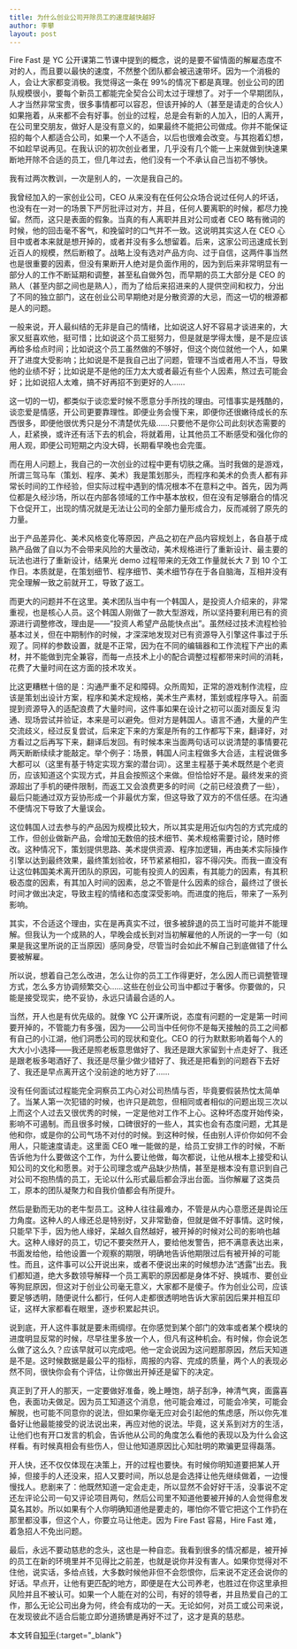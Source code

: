 ```yaml
---  
title: 为什么创业公司开除员工的速度越快越好
author: 李攀  
layout: post  
---  
```

Fire Fast 是 YC 公开课第二节课中提到的概念，说的是要不留情面的解雇态度不对的人，而且要以最快的速度，不然整个团队都会被迅速带坏。因为一个消极的人，会让大家都变消极。我觉得这一条在 99%的情况下都是真理。创业公司的团队规模很小，要每个新员工都能完全契合公司太过于理想了。对于一个早期团队，人才当然非常宝贵，很多事情都可以容忍，但该开掉的人（甚至是请走的合伙人）如果拖着，从来都不会有好事。创业的过程，总是会有新的人加入，旧的人离开，在公司里交朋友，做好人是没有意义的，如果最终不能把公司做成。你并不能保证招的每个人都适合公司，如果一个人不适合，以后也很难会改变。与其抱着幻想，不如趁早说再见。在我认识的初次创业者里，几乎没有几个能一上来就做到快速果断地开除不合适的员工，但几年过去，他们没有一个不承认自己当初不够快。

我有过两次教训，一次是别人的，一次是我自己的。

我曾经加入的一家创业公司，CEO 从来没有在任何公众场合说过任何人的坏话，也没有在一对一的场景下严厉批评过对方，并且，任何人要离职的时候，都尽力挽留。然而，这只是表面的假象。当真的有人离职并且对公司或者 CEO 略有微词的时候，他的回击毫不客气，和挽留时的口气并不一致。这说明其实这人在 CEO 心目中或者本来就是想开掉的，或者并没有多么想留着。后来，这家公司迅速成长到近百人的规模，然后断粮了。战略上没有选对产品方向、过于自信，这两件事当然也是很重要的因素，但没有果断开人绝对是负面作用的，因为到后来非常明显有一部分人的工作不断延期和调整，甚至私自做外包，而早期的员工大部分是 CEO 的熟人（甚至内部之间也是熟人），而为了给后来招进来的人提供空间和权力，分出了不同的独立部门，这在创业公司早期绝对是分散资源的大忌，而这一切的根源都是人的问题。

一般来说，开人最纠结的无非是自己的情绪，比如说这人好不容易才谈进来的，大家又挺喜欢他，挺可惜；比如说这个员工挺努力，但是就是学得太慢，是不是应该再给多给点时间；比如说这个员工虽然做的不够好，但这个岗位就他一个人，如果开了进度大受影响；比如说是不是我自己出了问题，管理不当或者用人不当，导致他的业绩不好；比如说是不是他的压力太大或者最近有些个人因素，熬过去可能会好；比如说招人太难，搞不好再招不到更好的人……

这一切的一切，都类似于谈恋爱时候不愿意分手所找的理由。可惜事实是残酷的，谈恋爱是情感，开公司更要靠理性。即便业务会慢下来，即便你还很嫩待成长的东西很多，即便他很优秀只是分不清楚优先级……只要他不是你公司此刻状态需要的人，赶紧换，或许还有活下去的机会，将就着用，让其他员工不断感受和强化你的用人观，即便公司短期之内没大碍，长期看早晚也会完蛋。

而在用人问题上，我自己的一次创业的过程中更有切肤之痛。当时我做的是游戏，所谓三驾马车（策划、程序、美术）我是策划那头，而程序和美术的负责人都有非常长时间的工作经验，但实际过程中遇到的情况根本不在意料之中。首先，因为两位都是久经沙场，所以在内部各领域的工作中基本放权，但在没有足够磨合的情况下仓促开工，出现的情况就是无法让公司的全部力量形成合力，反而减弱了原先的力量。

出于产品差异化、美术风格变化等原因，产品之初在产品内容规划上，各自基于成熟产品做了自以为不会带来风险的大量改动，美术规格进行了重新设计、最主要的玩法也进行了重新设计，结果光 demo 过程带来的无效工作量就长大 7 到 10 个工作日。本质就是，在策划细节、程序细节、美术细节存在于各自脑海，互相并没有完全理解一致之前就开工，导致了返工。

而更大的问题并不在这里。美术团队当中有一个韩国人，是投资人介绍来的，非常重视，也是核心人员。这个韩国人刚做了一款大型游戏，所以坚持要利用已有的资源进行调整修改，理由是——“投资人希望产品能快点出”。虽然经过技术流程检验基本过关，但在中期制作的时候，才深深地发现对已有资源导入引擎这件事过于乐观了。同样的参数设置，就是不正常，因为在不同的编辑器和工作流程下产出的素材，并不能做到完全兼容，而每一点技术上小的配合调整过程都带来时间的消耗，花费了大量时间在这方面的技术攻关。

比这更糟糕十倍的是：沟通严重不足和障碍。众所周知，正常的游戏制作流程，应该是策划出设计方案，程序和美术定规格，美术生产素材，策划或程序导入。前面提到资源导入的适配浪费了大量时间，这件事如果在设计之初可以面对面反复沟通、现场尝试并验证，本来是可以避免。但对方是韩国人。语言不通，大量的产生交流歧义，经过反复尝试，后来定下来的方案是所有的工作都写下来，翻译好，对方看过之后再写下来，翻译后发回。有时候本来当面两句话可以说清楚的事情要花两天断断续续才能敲定。举个例子：场景，韩国人问主程做多大合适，主程说做多大都可以（这里有基于特定实现方案的潜台词）。这里主程基于美术既然是个老资历，应该知道这个实现方式，并且会按照这个来做。但恰恰好不是。最终发来的资源超出了手机的硬件限制，而返工又会浪费更多的时间（之前已经浪费了一些），最后只能通过双方妥协形成一个非最优方案，但这导致了双方的不信任感。在沟通不便情况下导致了大量误会。

这位韩国人过去参与的产品因为规模比较大，所以其实是用近似内包的方式完成的工作，但创业做新产品，会增加无数倍的技术细节、美术规格需要讨论，随时修改。这种情况下，策划提供思路、美术提供资源、程序加逻辑，再由美术实际操作引擎以达到最终效果，最终策划验收，环节紧紧相扣，容不得闪失。而我一直没有让这位韩国美术离开团队的原因，可能有投资人的因素，有其能力的因素，有其积极态度的因素，有其加入时间的因素，总之不管是什么因素的综合，最终过了很长时间才做出决定，导致主程的情绪和态度深受影响。而进度的拖后，带来了一系列影响。

其实，不合适这个理由，实在是再真实不过，很多被辞退的员工当时可能并不能理解。但我认为一个成熟的人，早晚会成长到对当初解雇他的人所说的一字一句（如果是我这里所说的正当原因）感同身受，尽管当时会如此不解自己到底做错了什么要被解雇。

所以说，想着自己怎么改进，怎么让你的员工工作得更好，怎么因人而已调整管理方式，怎么多方协调频繁交心……这些在创业公司当中都过于奢侈。你要做的，只能是接受现实，绝不妥协，永远只请最合适的人。

当然，开人也是有优先级的。就像 YC 公开课所说，态度有问题的一定是第一时间要开掉的，不管能力有多强，因为——公司当中任何你不是每天接触的员工之间都有自己的小江湖，他们洞悉公司的现状和变化。CEO 的行为默默影响着每个人的大大小小选择——我还是照老板意思做好了、我还是跟大家留到十点走好了、我还是跟老板多喝酒好了、我还是尽量少做少错好了、我还是把看到的问题吞下去好了、我还是早点离开这个没前途的地方好了……

没有任何面试过程能完全洞察员工内心对公司热情与否，毕竟要假装热忱太简单了。当某人第一次犯错的时候，也许只是疏忽，但相同或者相似的问题出现三次以上而这个人过去又很优秀的时候，一定是他对工作不上心。这种坏态度开始传染，影响不可遏制。而且很多时候，口碑很好的一些人，其实也会有态度问题，尤其是他和你，或是你的公司气场不对付的时候。到这种时候，任由别人评价你如何不会用人，只能速度请走。这里面 CEO 唯一能做的是，给员工安排工作的时候，不断告诉他为什么要做这个工作，为什么要让他做，每次都说，让他从根本上接受和认知公司的文化和愿景。对于公司理念或产品缺少热情，甚至是根本没有意识到自己对公司不抱热情的员工，无论以什么形式最后都会浮出台面。当你解雇了这类员工，原本的团队凝聚力和自我价值都会有所提升。

然后是勤而无功的老牛型员工。这种人往往最难办，不管是从内心意愿还是舆论压力角度。这种人的人缘还总是特别好，又非常勤奋，但就是做不好事情。这时候，只能早下手，因为他人缘好，呆越久自然越好，被开掉的时候对公司的影响也越大。这种人缘好的员工，切记不要突然开人，要给他发警告，把不满意表达出来，书面发给他，给他设置一个观察的期限，明确地告诉他期限过后有被开掉的可能性。而且，这件事可以公开说出来，或者不便说出来的时候想办法“透露”出去。我们都知道，绝大多数领导解释一个员工离职的原因都是身体不好、换城市、要创业等狗屁原因，但这对于创业公司毫无意义，大家都不是傻子。作为创业公司，应该要足够透明，随便说什么都行，任何人走都很透明地告诉大家前因后果并相互印证，这样大家都看在眼里，逐步积累起共识。

说到底，开人这件事就是要未雨绸缪。在你感觉到某个部门的效率或者某个模块的进度明显反常的时候，尽早往里多放一个人，但凡有这种机会。有时候，你会说怎么做了这么久？应该早就可以完成吧。他一定会说因为这问题那原因，然后天知道是不是。这时候数据是最公平的指标，周报的内容、完成的质量，两个人的表现必然不同，很快你会有个评估，让你做出开掉还是留下的决定。

真正到了开人的那天，一定要做好准备，晚上睡饱，胡子刮净，神清气爽，面露喜色，表面功夫做足。因为员工知道这个消息，他可能会难过，可能会冷笑，可能会解脱，也可能不同意你的说法，但如果你毫无应对会引起他的焦虑感，所以你先准备好让他最能接受的说法说出来，再应对他的说法。毕竟，这关系到对方的生活，让他们也有开口发言的机会，告诉他从公司的角度怎么看他的表现以及为什么会这样看。有时候真相会有些伤人，但让他知道原因比心知肚明的欺骗更显得磊落。

开人快，还不仅仅体现在决策上，开的过程也要快。有时候你明知道要把某人开掉，但接手的人还没来，招人又要时间，所以总是会选择让他先继续做着，一边慢慢找人。悲剧来了：他既然知道一定会走走，所以显然不会好好干活，没事说不定还左评论公司一句又评论项目两句，然后公司里不知道他要被开掉的人会觉得愈发莫名其妙。所以如果有个人你明确知道他是要走的，哪怕你不管它把这个工作扔在那里都没事，但这个人，你要立马让他走。因为 Fire Fast 容易，Hire Fast 难，着急招人不免出问题。

最后，永远不要动慈悲的念头，这也是一种自恋。我看到很多的情况都是，被开掉的员工在新的环境里并不见得比之前差，也就是说你并没有害人。如果你觉得对不住他，说实话，多给点钱，大多数时候他非但不会怨恨你，后来说不定还会说你的好话。早点开，让他有更匹配的地方，即便是在大公司养老，也胜过在你这里承担风险并且不被认可。如果一个人能在对的公司，有好的领导者，并且热爱自己的工作，那么无论公司出身为何，终会有成功的一天。无论如何，对员工或公司来说，在发现彼此不适合后能立即分道扬镳是再好不过了，这才是真的慈悲。

本文转自[知乎](http://www.zhihu.com/question/30991569){:target="_blank"}

